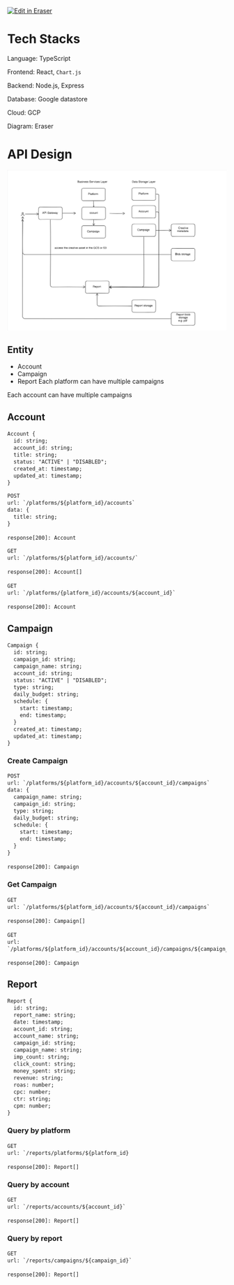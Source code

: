 <p><a target="_blank" href="https://app.eraser.io/workspace/5LZtR5zhZ7DMnJkKh6TZ" id="edit-in-eraser-github-link"><img alt="Edit in Eraser" src="https://firebasestorage.googleapis.com/v0/b/second-petal-295822.appspot.com/o/images%2Fgithub%2FOpen%20in%20Eraser.svg?alt=media&amp;token=968381c8-a7e7-472a-8ed6-4a6626da5501"></a></p>

# Tech Stacks
Language: TypeScript

Frontend: React, `Chart.js` 

Backend: Node.js, Express

Database: Google datastore

Cloud: GCP

Diagram: Eraser 

# API Design
![Campaign Manager Dashbaord](/.eraser/5LZtR5zhZ7DMnJkKh6TZ___U806QwDlsSPtLlAvlCOgMCkeE3W2___---figure---IrSGwvo4k4Vab3XYjQ9Qp---figure---1NCVGqQfwnyg3w6q-cadMQ.png "Campaign Manager Dashbaord")

## Entity
- Account
- Campaign
- Report
Each platform can have multiple campaigns

Each account can have multiple campaigns

## Account
```
Account {
  id: string;
  account_id: string;
  title: string;
  status: "ACTIVE" | "DISABLED";
  created_at: timestamp;
  updated_at: timestamp;
}
```
```
POST
url: `/platforms/${platform_id}/accounts`
data: {
  title: string;
}

response[200]: Account
```
```
GET
url: `/platforms/${platform_id}/accounts/`

response[200]: Account[]

GET
url: `/platforms/{platform_id}/accounts/${account_id}`

response[200]: Account
```
## Campaign
```
Campaign {
  id: string;
  campaign_id: string;
  campaign_name: string;
  account_id: string;
  status: "ACTIVE" | "DISABLED";
  type: string;
  daily_budget: string;
  schedule: {
    start: timestamp;
    end: timestamp;
  }
  created_at: timestamp;
  updated_at: timestamp;
}
```
### Create Campaign
```
POST
url: `/platforms/${platform_id}/accounts/${account_id}/campaigns`
data: {
  campaign_name: string;
  campaign_id: string;
  type: string;
  daily_budget: string;
  schedule: {
    start: timestamp;
    end: timestamp;
  }
}

response[200]: Campaign
```
### Get Campaign
```
GET
url: `/platforms/${platform_id}/accounts/${account_id}/campaigns`

response[200]: Campaign[]

GET
url: `/platforms/${platform_id}/accounts/${account_id}/campaigns/${campaign_id}`

response[200]: Campaign
```
## Report
```
Report {
  id: string;
  report_name: string;
  date: timestamp;
  account_id: string;
  account_name: string;
  campaign_id: string;
  campaign_name: string;
  imp_count: string;
  click_count: string;
  money_spent: string;
  revenue: string;
  roas: number;
  cpc: number;
  ctr: string;
  cpm: number;
}
```
### Query by platform
```
GET
url: `/reports/platforms/${platform_id}

response[200]: Report[]
```
### Query by account
```
GET
url: `/reports/accounts/${account_id}`

response[200]: Report[]
```
### Query by report
```
GET
url: `/reports/campaigns/${campaign_id}`

response[200]: Report[]
```










<!--- Eraser file: https://app.eraser.io/workspace/5LZtR5zhZ7DMnJkKh6TZ --->